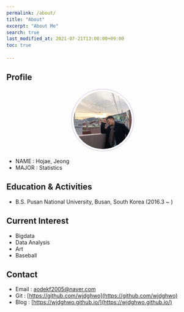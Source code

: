 ```yaml
---
permalink: /about/
title: "About"
excerpt: "About Me"
search: true
last_modified_at: 2021-07-21T13:00:00+09:00
toc: true

--- 
```


## Profile
<center><img src="/assets/img/me.jpg" width="30%" height="30%" style="
border: 1px solid #cab6de;
border-radius: 50%;
padding: 5px;
-moz-border-radius: 50%;
-khtml-border-radius: 50%;
-webkit-border-radius: 50%;
"></center>


* NAME : Hojae, Jeong
* MAJOR : Statistics

## Education & Activities
 - B.S. Pusan National University,  Busan, South Korea (2016.3 ~ )

## Current Interest
 * Bigdata
 * Data Analysis
 * Art
 * Baseball

## Contact
 * Email : aodekf2005@naver.com
 * Git : [https://github.com/wjdghwo](https://github.com/wjdghwo)
 * Blog : [https://wjdghwo.github.io/](https://wjdghwo.github.io/)

